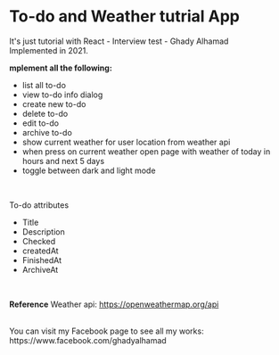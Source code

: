 
<h1>To-do and Weather tutrial App </h1> 

It's just tutorial with React - Interview test - Ghady Alhamad  
Implemented in 2021.

<b>mplement all the following: </b>
<ul>
<li>list all to-do</li>
<li>view to-do info dialog</li>
<li>create new to-do</li>
<li>delete to-do</li>
<li>edit to-do</li>
<li>archive to-do</li>
<li>show current weather for user location from weather api</li>
<li>when press on current weather open page with weather of today in hours and next 5 days</li>
<li>toggle between dark and light mode</li>
</ul>
<br/>  
  
To-do attributes
<ul>
<li>Title</li>
<li>Description</li>
<li>Checked</li>
<li>createdAt</li>
<li>FinishedAt</li>
<li>ArchiveAt</li>
</ul>
<br/>  

<b>Reference</b>
Weather api: https://openweathermap.org/api

<br/>  
You can visit my Facebook page to see all my works:
https://www.facebook.com/ghadyalhamad


 


